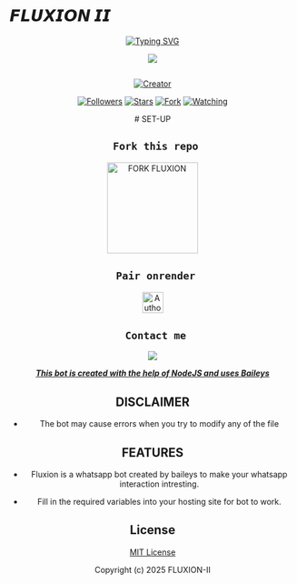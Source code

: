 # 𝙁𝙇𝙐𝙓𝙄𝙊𝙉 𝙄𝙄
<div align="center">
<a href="https://git.io/typing-svg"><img src="https://readme-typing-svg.demolab.com?font=Black+Ops+One&size=50&pause=1000&color=1BAFBAFF&center=true&width=910&height=100&lines=FLUXION-II;MULTI+DEVICE+WHATSAPP+BOT;CODED+BY+OSTYADO; ...;FLUXION II" alt="Typing SVG" /></a>
  </p>
  <p align="center">
<img src="https://files.catbox.moe/2zvckc.jpg"/>
</p>
  

<p align="center">
  <a href="#"><img src="http://readme-typing-svg.herokuapp.com?color=d1fa02&center=true&vCenter=true&multiline=false&lines=FLUXION+BAILEYS+WHATSAPP+BOT" alt="">
</p>
<p align="center">
<a href="#"><img title="Creator" src="https://img.shields.io/badge/Creator-OSTYADO-blue.svg?style=for-the-badge&logo=github"></a>
</p>
<p align="center">
<a href="https://github.com/OSTYADO?tab=followers"><img title="Followers" src="https://img.shields.io/github/followers/OSTYADO?label=Followers&style=social"></a>
<a href="https://github.com/OSTYADO/Fluxion-II/stargazers/"><img title="Stars" src="https://img.shields.io/github/stars/OSTYADO/Fluxion-II?&style=social"></a>
<a href="https://github.com/OSTYADO/Fluxion-II/network/members"><img title="Fork" src="https://img.shields.io/github/forks/OSTYADO/Fluxion-II?style=social"></a>
<a href="https://github.com/OSTYADO/Fluxion-II/watchers"><img title="Watching" src="https://img.shields.io/github/watchers/OSTYADO/Fluxion-II?label=Watching&style=social"></a>
</p>
# SET-UP

## ` Fork this repo`
<p align="centre">
<a href="https://github.com/OSTYADO/Fluxion-II/fork"><img src="https://img.shields.io/badge/Fork%20Create-purple?style=for-the-badge&logo=github" alt="FORK FLUXION" width="160"></a>
<p/>

  
## ` Pair onrender`
<p align="centre">
<a href="https://fluxion-xmd.onrender.com"><img height= "37" title="Author" src="https://img.shields.io/badge/Session-green?style=for-the-badge&logo=render"></a>
<p/>
 

## ` Contact me`

<p align="center">

<a href="https://api.whatsapp.com/send?phone=254713358303&text=Hello+Ostyado+there+is+an+issue..."><img src="https://img.shields.io/badge/Contact-25D366?style=for-the-badge&logo=whatsapp&logoColor=white" />


***This bot is created with the help of NodeJS and uses [Baileys](https://github.com/whiskeysockets/Baileys)***


## DISCLAIMER
- The bot may cause errors when you try to modify any of the file

## FEATURES
- Fluxion is a whatsapp bot created by baileys to make your whatsapp interaction intresting.


             

- Fill in the required variables into your hosting site for bot to work.
 </h2>
     

    
 





## License

[MIT License](https://github.com/OSTYADO/Fluxion-II/blob/main/LICENSE)

Copyright (c) 2025 FLUXION-II

